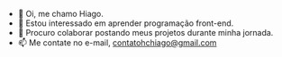 - 👋 Oi, me chamo Hiago.
- 👀 Estou interessado em aprender programação front-end.
- 💞️ Procuro colaborar postando meus projetos durante minha jornada.
- 📫 Me contate no e-mail, contatohchiago@gmail.com


<!---
higu-coding/higu-coding is a ✨ special ✨ repository because its `README.md` (this file) appears on your GitHub profile.
You can click the Preview link to take a look at your changes.
--->
